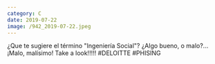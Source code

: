 ```yaml
--- 
category: C 
date: 2019-07-22 
image: /942_2019-07-22.jpeg 
--- 
```


¿Que te sugiere el término "Ingeniería Social"? ¿Algo bueno, o malo?... ¡Malo, malísimo! Take a look!!!!! #DELOITTE #PHISING
